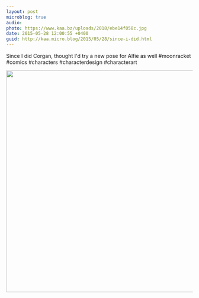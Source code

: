 ```yaml
---
layout: post
microblog: true
audio: 
photo: https://www.kaa.bz/uploads/2018/ebe14f058c.jpg
date: 2015-05-28 12:00:55 +0400
guid: http://kaa.micro.blog/2015/05/28/since-i-did.html
---
```

Since I did Corgan, thought I'd try a new pose for Alfie as well #moonracket #comics #characters #characterdesign #characterart

<img src="https://www.kaa.bz/uploads/2018/ebe14f058c.jpg" width="600" height="600" />
